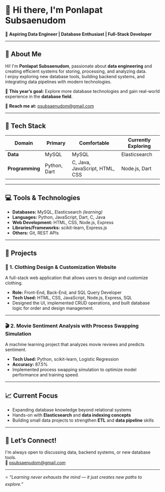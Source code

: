 # 👋 Hi there, I'm Ponlapat Subsaenudom  

🎯 **Aspiring Data Engineer | Database Enthusiast | Full-Stack Developer**  

---

## 🧠 About Me  
Hi! I'm **Ponlapat Subsaenudom**, passionate about **data engineering** and creating efficient systems for storing, processing, and analyzing data.  
I enjoy exploring new database tools, building backend systems, and integrating data pipelines with modern technologies.  

📍 **This year’s goal:** Explore more database technologies and gain real-world experience in the **database field**.  

📧 **Reach me at:** [psubsaenudom@gmail.com](mailto:psubsaenudom@gmail.com)

---

## 🧩 Tech Stack  

| Domain | Primary | Comfortable | Currently Exploring |
|--------|----------|--------------|---------------------|
| **Data** | MySQL | MySQL | Elasticsearch |
| **Programming** | Python, Dart | C, Java, JavaScript, HTML, CSS | Node.js, Dart |

---

## 💻 Tools & Technologies  
- **Databases:** MySQL, Elasticsearch *(learning)*  
- **Languages:** Python, JavaScript, Dart, C, Java  
- **Web Development:** HTML, CSS, Node.js, Express  
- **Libraries/Frameworks:** scikit-learn, Express.js  
- **Others:** Git, REST APIs  

---

## 🚀 Projects  

### 🧵 1. Clothing Design & Customization Website  
A full-stack web application that allows users to design and customize clothing.  
- **Role:** Front-End, Back-End, and SQL Query Developer  
- **Tech Used:** HTML, CSS, JavaScript, Node.js, Express, SQL  
- Designed the UI, implemented CRUD operations, and built database logic for order and design management.

---

### 🎬 2. Movie Sentiment Analysis with Process Swapping Simulation  
A machine learning project that analyzes movie reviews and predicts sentiment.  
- **Tech Used:** Python, scikit-learn, Logistic Regression  
- **Accuracy:** 87.5%  
- Implemented process swapping simulation to optimize model performance and training speed.

---

## 📈 Current Focus  
- Expanding database knowledge beyond relational systems  
- Hands-on with **Elasticsearch** and **data indexing concepts**  
- Building small data projects to strengthen **ETL** and **data pipeline** skills  

---

## 💬 Let’s Connect!  
I'm always open to discussing data, backend systems, or new database tools.  
📧 [psubsaenudom@gmail.com](mailto:psubsaenudom@gmail.com)

---

⭐️ *“Learning never exhausts the mind — it just creates new paths to explore.”*
